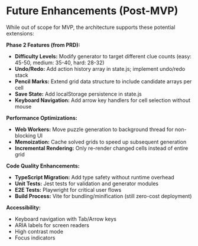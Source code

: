 # Future Enhancements (Post-MVP)

While out of scope for MVP, the architecture supports these potential extensions:

**Phase 2 Features (from PRD):**
- **Difficulty Levels:** Modify generator to target different clue counts (easy: 45-50, medium: 35-40, hard: 28-32)
- **Undo/Redo:** Add action history array in state.js; implement undo/redo stack
- **Pencil Marks:** Extend grid data structure to include candidate arrays per cell
- **Save State:** Add localStorage persistence in state.js
- **Keyboard Navigation:** Add arrow key handlers for cell selection without mouse

**Performance Optimizations:**
- **Web Workers:** Move puzzle generation to background thread for non-blocking UI
- **Memoization:** Cache solved grids to speed up subsequent generation
- **Incremental Rendering:** Only re-render changed cells instead of entire grid

**Code Quality Enhancements:**
- **TypeScript Migration:** Add type safety without runtime overhead
- **Unit Tests:** Jest tests for validation and generator modules
- **E2E Tests:** Playwright for critical user flows
- **Build Process:** Vite for bundling/minification (still zero-cost deployment)

**Accessibility:**
- Keyboard navigation with Tab/Arrow keys
- ARIA labels for screen readers
- High contrast mode
- Focus indicators